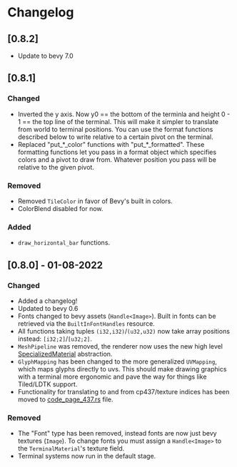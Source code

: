 # Changelog
## [0.8.2]
* Update to bevy 7.0

## [0.8.1]

### Changed
* Inverted the y axis. Now y0 == the bottom of the terminla and height 0 - 1 == the top line of the terminal. This will make it simpler to translate from world to terminal positions. You can use the format functions described below to write relative to a certain pivot on the terminal.
* Replaced "put\_\*\_color" functions with "put\_\*\_formatted". These formatting functions let you pass in a format object which specifies colors and a pivot to draw from. Whatever position you pass will be relative to the given pivot.

### Removed
* Removed `TileColor` in favor of Bevy's built in colors.
* ColorBlend disabled for now.

### Added
* `draw_horizontal_bar` functions.

## [0.8.0] - 01-08-2022

### Changed
* Added a changelog!
* Updated to bevy 0.6
* Fonts changed to bevy assets (`Handle<Image>`). Built in fonts can be retrieved via the `BuiltInFontHandles` resource.
* All functions taking tuples `(i32,i32)`/`(u32,u32)` now take array positions instead: `[i32;2]`/`[u32;2]`.
* `MeshPipeline` was removed, the renderer now uses the new high level [SpecializedMaterial](https://docs.rs/bevy_pbr/0.6.0/bevy_pbr/trait.SpecializedMaterial.html) abstraction.
* `GlyphMapping` has been changed to the more generalized `UVMapping`, which maps glyphs directly to uvs. This should make drawing graphics with a terminal more ergonomic and pave the way for things like Tiled/LDTK support.
* Functionality for translating to and from cp437/texture indices has been moved to [code_page_437.rs](src/renderer/code_page_437.rs) file.

### Removed
* The "Font" type has been removed, instead fonts are now just bevy textures (`Image`). To change fonts you must assign a `Handle<Image>` to the `TerminalMaterial`'s texture field.
* Terminal systems now run in the default stage.